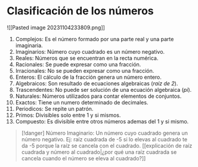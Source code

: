 # Clasificación de los números 
![[Pasted image 20231104233809.png]]

1. Complejos: Es el número formado por una parte real y una parte imaginaria.
2. Imaginarios: Número cuyo cuadrado es un número negativo.
3. Reales: Números que se encuentran en la recta numérica.
4. Racionales: Se puede expresar como una fracción.
5. Irracionales: No se pueden expresar como una fracción.
6. Enteros: El cálculo de la fracción genera un número entero.
7. Algebraicos: Son resultado de ecuaciones algebraicas (_raíz de 2_).
8. Trascendentes: No puede ser solución de una ecuación algebraica (_pi_).
9. Naturales: Números utilizados para contar elementos de conjuntos.
10. Exactos: Tiene un numero determinado de decimales.
11. Periodicos: Se repite un patrón.
12. Primos: Divisibles solo entre 1 y si mismos.
13. Compuesto: Es divisible entre otros números ademas del 1 y si mismo.

>[!danger] Número Imaginario:
>Un número cuyo cuadrado genera un número negativo.
>Ej: raíz cuadrada de -5 si lo elevas al cuadrado te da -5 porque la raíz se cancela con el cuadrado.
>[[explicación de raíz cuadrada y número al cuadrado|¿por qué una raíz cuadrada se cancela cuando el número se eleva al cuadrado?]]

